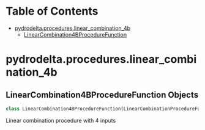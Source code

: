 # Table of Contents

* [pydrodelta.procedures.linear\_combination\_4b](#pydrodelta.procedures.linear_combination_4b)
  * [LinearCombination4BProcedureFunction](#pydrodelta.procedures.linear_combination_4b.LinearCombination4BProcedureFunction)

<a id="pydrodelta.procedures.linear_combination_4b"></a>

# pydrodelta.procedures.linear\_combination\_4b

<a id="pydrodelta.procedures.linear_combination_4b.LinearCombination4BProcedureFunction"></a>

## LinearCombination4BProcedureFunction Objects

```python
class LinearCombination4BProcedureFunction(LinearCombinationProcedureFunction)
```

Linear combination procedure with 4 inputs

